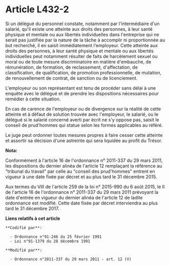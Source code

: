 # Article L432-2

Si un délégué du personnel constate, notamment par l'intermédiaire d'un salarié, qu'il existe une atteinte aux droits des
personnes, à leur santé physique et mentale ou aux libertés individuelles dans l'entreprise qui ne serait pas justifiée par
la nature de la tâche à accomplir ni proportionnée au but recherché, il en saisit immédiatement l'employeur. Cette atteinte
aux droits des personnes, à leur santé physique et mentale ou aux libertés individuelles peut notamment résulter de faits de
harcèlement sexuel ou moral ou de toute mesure discriminatoire en matière d'embauche, de rémunération, de formation, de
reclassement, d'affectation, de classification, de qualification, de promotion professionnelle, de mutation, de
renouvellement de contrat, de sanction ou de licenciement.

L'employeur ou son représentant est tenu de procéder sans délai à une enquête avec le délégué et de prendre les dispositions
nécessaires pour remédier à cette situation. 

En cas de carence de l'employeur ou de divergence sur la réalité de cette atteinte et à défaut de solution trouvée avec
l'employeur, le salarié, ou le délégué si le salarié concerné averti par écrit ne s'y oppose pas, saisit le conseil de
prud'hommes qui statue selon les formes applicables au référé. 

Le juge peut ordonner toutes mesures propres à faire cesser cette atteinte et assortir sa décision d'une astreinte qui sera
liquidée au profit du Trésor.

**Nota:**

Conformément à l'article 16 de l'ordonnance n° 2011-337 du 29 mars 2011, les dispositions du dernier alinéa de l'article 12
remplaçant la référence au "tribunal du travail" par celle au "conseil des prud'hommes" entrent en vigueur à une date fixée
par décret et au plus tard le 31 décembre 2015.

Aux termes du VIII de l'article 259 de la loi n° 2015-990 du 6 août 2015, le II de l'article 16 de l'ordonnance n° 2011-337
du 29 mars 2011 prévoyant la date d'entrée en vigueur du dernier alinéa de l'article 12 de ladite ordonnance est modifié.
Cette date fixée par décret interviendra au plus tard le 31 décembre 2017.

**Liens relatifs à cet article**

	**Codifié par**:

	  - Ordonnance n°91-246 du 25 février 1991
	  - Loi n°91-1379 du 28 décembre 1991

	**Modifié par**:

	  - Ordonnance n°2011-337 du 29 mars 2011 - art. 12 (V)
